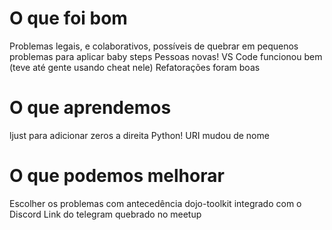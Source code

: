 # O que foi bom
Problemas legais, e colaborativos, possíveis de quebrar em pequenos problemas para aplicar baby steps
Pessoas novas!
VS Code funcionou bem (teve até gente usando cheat nele)
Refatorações foram boas

# O que aprendemos
ljust para adicionar zeros a direita
Python!
URI mudou de nome


# O que podemos melhorar
Escolher os problemas com antecedência
dojo-toolkit integrado com o Discord
Link do telegram quebrado no meetup